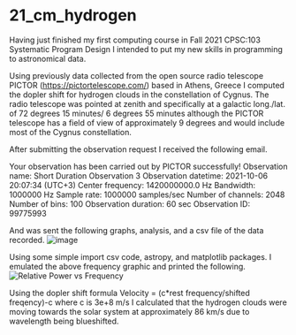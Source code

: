 # 21_cm_hydrogen

Having just finished my first computing course in Fall 2021 CPSC:103 Systematic Program Design I intended to put my new skills in programming to astronomical data.

Using previously data collected from the open source radio telescope PICTOR (https://pictortelescope.com/) based in Athens, Greece I computed the dopler shift for hydrogen clouds in the constellation of Cygnus. The radio telescope was pointed at zenith and specifically at a galactic long./lat. of 72 degrees 15 minutes/ 6 degrees 55 minutes although the PICTOR telescope has a field of view of approximately 9 degrees and would include most of the Cygnus constellation.

After submitting the observation request I received the following email.

Your observation has been carried out by PICTOR successfully!
Observation name: Short Duration Observation 3
Observation datetime: 2021-10-06 20:07:34 (UTC+3)
Center frequency: 1420000000.0 Hz
Bandwidth: 1000000 Hz
Sample rate: 1000000 samples/sec
Number of channels: 2048
Number of bins: 100
Observation duration: 60 sec
Observation ID: 99775993

And was sent the following graphs, analysis, and a csv file of the data recorded.
![image](https://user-images.githubusercontent.com/89617602/232857533-e861bb92-f109-49f5-84b7-8b486c1d83c3.png)

Using some simple import csv code, astropy, and matplotlib packages. I emulated the above frequency graphic and printed the following.
![Relative Power vs Frequency](https://user-images.githubusercontent.com/89617602/232877342-3e6a0035-cf35-4070-8940-70eda7416efc.png)

Using the dopler shift formula Velocity = (c*rest frequency/shifted freqency)-c where c is 3e+8 m/s I calculated that the hydrogen clouds were moving towards the solar system at approximately 86 km/s due to wavelength being blueshifted.

